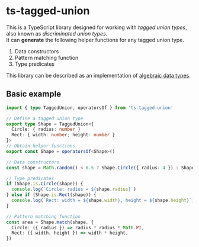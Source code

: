 # ts-tagged-union

This is a TypeScript library designed for working with _tagged union types_, also known as _discriminated union types_.  
It can **generate** the following helper functions for any tagged union type.
1. Data constructors
2. Pattern matching function
3. Type predicates

This library can be described as an implementation of [algebraic data types](https://wikipedia.org/wiki/Algebraic_data_type).

## Basic example

```typescript
import { type TaggedUnion, operatorsOf } from 'ts-tagged-union'

// Define a tagged union type
export type Shape = TaggedUnion<{
  Circle: { radius: number }
  Rect: { width: number; height: number }
}>
// Obtain helper functions
export const Shape = operatorsOf<Shape>()

// Data constructors
const shape = Math.random() < 0.5 ? Shape.Circle({ radius: 4 }) : Shape.Rect({ width: 6, height: 8 })

// Type predicates
if (Shape.is.Circle(shape)) {
  console.log(`Circle: radius = ${shape.radius}`)
} else if (Shape.is.Rect(shape)) {
  console.log(`Rect: width = ${shape.width}, height = ${shape.height}`)
}

// Pattern matching function
const area = Shape.match(shape, {
  Circle: ({ radius }) => radius * radius * Math.PI,
  Rect: ({ width, height }) => width * height,
})
```
